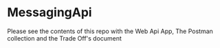 # MessagingApi

Please see the contents of this repo with the Web Api App, The Postman collection and the Trade Off's document
